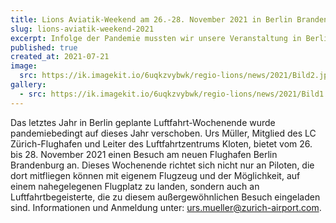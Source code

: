 ```yaml
---
title: Lions Aviatik-Weekend am 26.-28. November 2021 in Berlin Brandenburg
slug: lions-aviatik-weekend-2021
excerpt: Infolge der Pandemie mussten wir unsere Veranstaltung in Berlin auf dieses Jahr verschieben. In der aktuellen und um einiges entspannteren Situation sind wir zuversichtlich, dass es uns in diesem Jahr gelingen wird, die bereits schon einmal geplanten Aktivitäten im kommenden Herbst zu realisieren. Dafür vorgesehen wäre das Wochenende des 26.–28. November 2021.
published: true
created_at: 2021-07-21
image:
  src: https://ik.imagekit.io/6uqkzvybwk/regio-lions/news/2021/Bild2.jpg?updatedAt=1707076156620
gallery:
  - src: https://ik.imagekit.io/6uqkzvybwk/regio-lions/news/2021/Bild1.jpg?updatedAt=1707076156566
---
```


Das letztes Jahr in Berlin geplante Luftfahrt-Wochenende wurde pandemiebedingt auf dieses Jahr verschoben. Urs Müller, Mitglied des LC Zürich-Flughafen und Leiter des Luftfahrtzentrums Kloten, bietet vom 26. bis 28. November 2021 einen Besuch am neuen Flughafen Berlin Brandenburg an. Dieses Wochenende richtet sich nicht nur an Piloten, die dort mitfliegen können mit eigenem Flugzeug und der Möglichkeit, auf einem nahegelegenen Flugplatz zu landen, sondern auch an Luftfahrtbegeisterte, die zu diesem außergewöhnlichen Besuch eingeladen sind. Informationen und Anmeldung unter: urs.mueller@zurich-airport.com.
